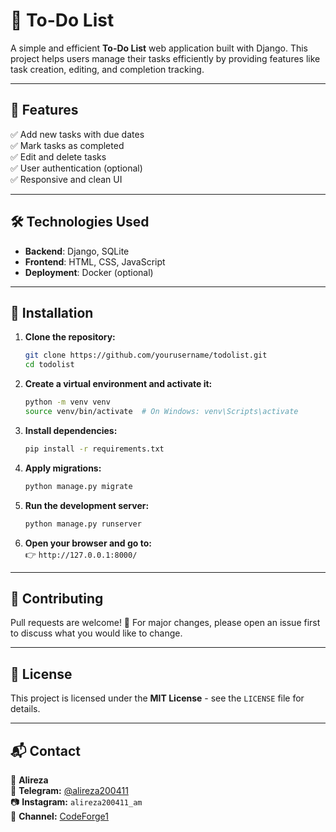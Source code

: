 # 📝 To-Do List

A simple and efficient **To-Do List** web application built with Django. This project helps users manage their tasks efficiently by providing features like task creation, editing, and completion tracking.

---

## 🚀 Features
✅ Add new tasks with due dates  
✅ Mark tasks as completed  
✅ Edit and delete tasks  
✅ User authentication (optional)  
✅ Responsive and clean UI  

---

## 🛠 Technologies Used
- **Backend**: Django, SQLite
- **Frontend**: HTML, CSS, JavaScript
- **Deployment**: Docker (optional)

---

## 📌 Installation

1. **Clone the repository:**
   ```sh
   git clone https://github.com/yourusername/todolist.git
   cd todolist
   ```

2. **Create a virtual environment and activate it:**
   ```sh
   python -m venv venv
   source venv/bin/activate  # On Windows: venv\Scripts\activate
   ```

3. **Install dependencies:**
   ```sh
   pip install -r requirements.txt
   ```

4. **Apply migrations:**
   ```sh
   python manage.py migrate
   ```

5. **Run the development server:**
   ```sh
   python manage.py runserver
   ```

6. **Open your browser and go to:**  
   👉 `http://127.0.0.1:8000/`

---

## 🤝 Contributing
Pull requests are welcome! 🎉 For major changes, please open an issue first to discuss what you would like to change.

---

## 📜 License
This project is licensed under the **MIT License** - see the `LICENSE` file for details.

---

## 📬 Contact
👤 **Alireza**  
📩 **Telegram:** [@alireza200411](https://t.me/alireza200411)  
📷 **Instagram:** `alireza200411_am`  
📢 **Channel:** [CodeForge1](https://t.me/CodeForge1)

